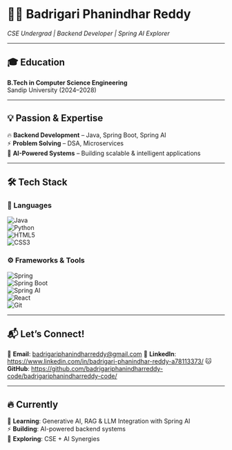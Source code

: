 # 👨‍💻 Badrigari Phanindhar Reddy  
*CSE Undergrad | Backend Developer | Spring AI Explorer*  

---

## 🎓 Education  
**B.Tech in Computer Science Engineering**  
Sandip University (2024–2028)  

---

## 💡 Passion & Expertise  
🔥 **Backend Development** – Java, Spring Boot, Spring AI  
⚡ **Problem Solving** – DSA, Microservices  
🚀 **AI-Powered Systems** – Building scalable & intelligent applications  

---

## 🛠️ Tech Stack  

### 📜 Languages  
![Java](https://img.shields.io/badge/Java-%23ED8B00.svg?style=for-the-badge&logo=java&logoColor=white)  
![Python](https://img.shields.io/badge/Python-%233776AB.svg?style=for-the-badge&logo=python&logoColor=white)  
![HTML5](https://img.shields.io/badge/HTML5-%23E34F26.svg?style=for-the-badge&logo=html5&logoColor=white)  
![CSS3](https://img.shields.io/badge/CSS3-%231572B6.svg?style=for-the-badge&logo=css3&logoColor=white)  

### ⚙️ Frameworks & Tools  
![Spring](https://img.shields.io/badge/Spring-6DB33F?style=for-the-badge&logo=spring&logoColor=white)  
![Spring Boot](https://img.shields.io/badge/Spring_Boot-6DB33F?style=for-the-badge&logo=spring-boot&logoColor=white)  
![Spring AI](https://img.shields.io/badge/Spring_AI-00A86B?style=for-the-badge&logo=spring&logoColor=white)  
![React](https://img.shields.io/badge/React-20232A?style=for-the-badge&logo=react&logoColor=61DAFB)  
![Git](https://img.shields.io/badge/Git-%23F05033.svg?style=for-the-badge&logo=git&logoColor=white)  

---

## 📬 Let’s Connect!  
📧 **Email**: badrigariphanindharreddy@gmail.com 
🔗 **LinkedIn**: https://www.linkedin.com/in/badrigari-phanindhar-reddy-a78113373/
🐱 **GitHub**: https://github.com/badrigariphanindharreddy-code/badrigariphanindharreddy-code/  

---

## 🔥 Currently  
📖 **Learning**: Generative AI, RAG & LLM Integration with Spring AI  
⚡ **Building**: AI-powered backend systems  
🧠 **Exploring**: CSE + AI Synergies  
